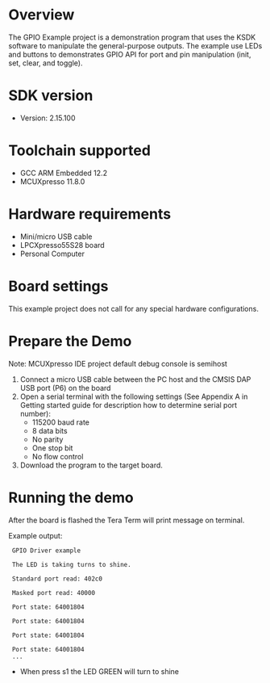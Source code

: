 Overview
========
The GPIO Example project is a demonstration program that uses the KSDK software to manipulate the general-purpose
outputs. The example use LEDs and buttons to demonstrates GPIO API for port and pin manipulation (init, set,
clear, and toggle).



SDK version
===========
- Version: 2.15.100

Toolchain supported
===================
- GCC ARM Embedded  12.2
- MCUXpresso  11.8.0

Hardware requirements
=====================
- Mini/micro USB cable
- LPCXpresso55S28 board
- Personal Computer

Board settings
==============
This example project does not call for any special hardware configurations.

Prepare the Demo
================
Note: MCUXpresso IDE project default debug console is semihost
1. Connect a micro USB cable between the PC host and the CMSIS DAP USB port (P6) on the board
2. Open a serial terminal with the following settings (See Appendix A in Getting started guide for description how to determine serial port number):
    - 115200 baud rate
    - 8 data bits
    - No parity
    - One stop bit
    - No flow control
3. Download the program to the target board.


Running the demo
================
After the board is flashed the Tera Term will print message on terminal.

Example output:
~~~~~~~~~~~~~~~~~~~~~~~~~~~~
 GPIO Driver example

 The LED is taking turns to shine.

 Standard port read: 402c0

 Masked port read: 40000

 Port state: 64001804

 Port state: 64001804

 Port state: 64001804
 
 Port state: 64001804
 ...
~~~~~~~~~~~~~~~~~~~~~~~~~~~~
- When press s1 the LED GREEN will turn to shine 

